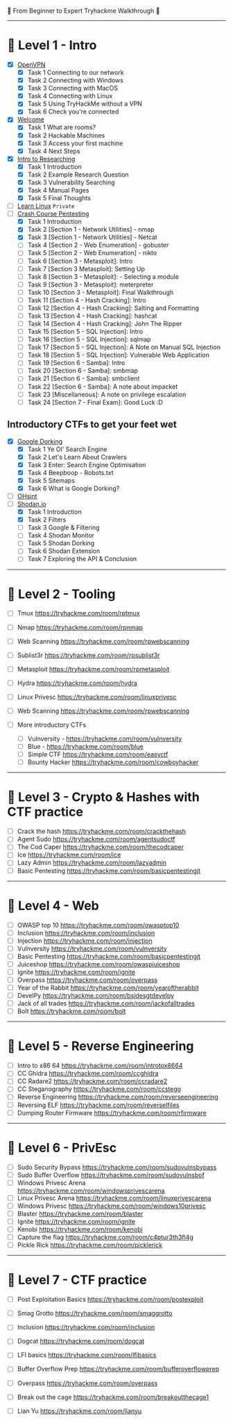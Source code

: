 🦚 From Beginner to Expert Tryhackme Walkthrough 🦚

---

# 🦚 Level 1 - Intro

- [x] [OpenVPN](https://tryhackme.com/room/openvpn)
    - [x] Task 1  Connecting to our network
    - [x] Task 2  Connecting with Windows
    - [x] Task 3  Connecting with MacOS
    - [x] Task 4  Connecting with Linux
    - [x] Task 5  Using TryHackMe without a VPN
    - [x] Task 6  Check you're connected
- [x] [Welcome](https://tryhackme.com/jr/welcome)
    - [x] Task 1  What are rooms?
    - [x] Task 2  Hackable Machines
    - [x] Task 3  Access your first machine
    - [x] Task 4  Next Steps
- [x] [Intro to Researching](https://tryhackme.com/room/introtoresearch)
    - [x] Task 1  Introduction
    - [x] Task 2  Example Research Question
    - [x] Task 3  Vulnerability Searching
    - [x] Task 4  Manual Pages
    - [x] Task 5  Final Thoughts
- [ ] [Learn Linux](https://tryhackme.com/room/zthlinux) `Private`
- [ ] [Crash Course Pentesting](https://tryhackme.com/room/ccpentesting)
    - [x] Task 1  Introduction
    - [x] Task 2  [Section 1 - Network Utilities] - nmap
    - [x] Task 3  [Section 1 - Network Utilities] - Netcat
    - [ ] Task 4  [Section 2 - Web Enumeration] - gobuster
    - [ ] Task 5  [Section 2 - Web Enumeration] - nikto
    - [ ] Task 6  [Section 3 - Metasploit]: Intro
    - [ ] Task 7  [Section 3 Metasploit]: Setting Up
    - [ ] Task 8  [Section 3 - Metasploit]: - Selecting a module
    - [ ] Task 9  [Section 3 - Metasploit]: meterpreter
    - [ ] Task 10  [Section 3 - Metasploit]: Final Walkthrough
    - [ ] Task 11  [Section 4 - Hash Cracking]: Intro
    - [ ] Task 12  [Section 4 - Hash Cracking]: Salting and Formatting
    - [ ] Task 13  [Section 4 - Hash Cracking]: hashcat
    - [ ] Task 14  [Section 4 - Hash Cracking]: John The Ripper
    - [ ] Task 15  [Section 5 - SQL Injection]: Intro
    - [ ] Task 16  [Section 5 - SQL Injection]: sqlmap
    - [ ] Task 17  [Section 5 - SQL Injection]: A Note on Manual SQL Injection
    - [ ] Task 18  [Section 5 - SQL Injection]: Vulnerable Web Application
    - [ ] Task 19  [Section 6 - Samba]: Intro
    - [ ] Task 20  [Section 6 - Samba]: smbmap
    - [ ] Task 21  [Section 6 - Samba]: smbclient
    - [ ] Task 22  [Section 6 - Samba]: A note about impacket
    - [ ] Task 23  [Miscellaneous]: A note on privilege escalation
    - [ ] Task 24  [Section 7 - Final Exam]: Good Luck :D

## Introductory CTFs to get your feet wet
  - [x] [Google Dorking](https://tryhackme.com/room/googledorking)
    - [x] Task 1  Ye Ol' Search Engine
    - [x] Task 2  Let's Learn About Crawlers
    - [x] Task 3  Enter: Search Engine Optimisation
    - [x] Task 4  Beepboop - Robots.txt
    - [x] Task 5  Sitemaps
    - [x] Task 6  What is Google Dorking?
  - [ ] [OHsint](https://tryhackme.com/room/ohsint)
  - [ ] [Shodan.io](https://tryhackme.com/room/shodan)
    - [x] Task 1  Introduction
    - [x] Task 2  Filters
    - [ ] Task 3  Google & Filtering
    - [ ] Task 4  Shodan Monitor
    - [ ] Task 5  Shodan Dorking
    - [ ] Task 6  Shodan Extension
    - [ ] Task 7  Exploring the API & Conclusion

---

# 🦚 Level 2 - Tooling

- [ ] Tmux https://tryhackme.com/room/rptmux
- [ ] Nmap https://tryhackme.com/room/rpnmap
- [ ] Web Scanning https://tryhackme.com/room/rpwebscanning
- [ ] Sublist3r https://tryhackme.com/room/rpsublist3r
- [ ] Metasploit https://tryhackme.com/room/rpmetasploit
- [ ] Hydra https://tryhackme.com/room/hydra
- [ ] Linux Privesc https://tryhackme.com/room/linuxprivesc
- [ ] Web Scanning https://tryhackme.com/room/rpwebscanning

- [ ] More introductory CTFs
  - [ ] Vulnversity - https://tryhackme.com/room/vulnversity 
  - [ ] Blue - https://tryhackme.com/room/blue
  - [ ] Simple CTF https://tryhackme.com/room/easyctf
  - [ ] Bounty Hacker https://tryhackme.com/room/cowboyhacker

---

# 🦚 Level 3 - Crypto & Hashes with CTF practice

- [ ] Crack the hash https://tryhackme.com/room/crackthehash
- [ ] Agent Sudo https://tryhackme.com/room/agentsudoctf
- [ ] The Cod Caper https://tryhackme.com/room/thecodcaper
- [ ] Ice https://tryhackme.com/room/ice
- [ ] Lazy Admin https://tryhackme.com/room/lazyadmin
- [ ] Basic Pentesting https://tryhackme.com/room/basicpentestingjt

---

# 🦚 Level 4 - Web

- [ ] OWASP top 10 https://tryhackme.com/room/owasptop10
- [ ] Inclusion https://tryhackme.com/room/inclusion
- [ ] Injection https://tryhackme.com/room/injection
- [ ] Vulnversity https://tryhackme.com/room/vulnversity
- [ ] Basic Pentesting https://tryhackme.com/room/basicpentestingjt
- [ ] Juiceshop https://tryhackme.com/room/owaspjuiceshop
- [ ] Ignite https://tryhackme.com/room/ignite
- [ ] Overpass https://tryhackme.com/room/overpass
- [ ] Year of the Rabbit https://tryhackme.com/room/yearoftherabbit
- [ ] DevelPy https://tryhackme.com/room/bsidesgtdevelpy
- [ ] Jack of all trades https://tryhackme.com/room/jackofalltrades
- [ ] Bolt https://tryhackme.com/room/bolt

---

# 🦚 Level 5 - Reverse Engineering

- [ ] Intro to x86 64 https://tryhackme.com/room/introtox8664
- [ ] CC Ghidra https://tryhackme.com/room/ccghidra
- [ ] CC Radare2 https://tryhackme.com/room/ccradare2
- [ ] CC Steganography https://tryhackme.com/room/ccstego
- [ ] Reverse Engineering https://tryhackme.com/room/reverseengineering
- [ ] Reversing ELF https://tryhackme.com/room/reverselfiles
- [ ] Dumping Router Firmware https://tryhackme.com/room/rfirmware

---

# 🦚 Level 6 - PrivEsc

- [ ] Sudo Security Bypass https://tryhackme.com/room/sudovulnsbypass
- [ ] Sudo Buffer Overflow https://tryhackme.com/room/sudovulnsbof
- [ ] Windows Privesc Arena https://tryhackme.com/room/windowsprivescarena
- [ ] Linux Privesc Arena https://tryhackme.com/room/linuxprivescarena
- [ ] Windows Privesc https://tryhackme.com/room/windows10privesc
- [ ] Blaster https://tryhackme.com/room/blaster
- [ ] Ignite https://tryhackme.com/room/ignite
- [ ] Kenobi https://tryhackme.com/room/kenobi
- [ ] Capture the flag https://tryhackme.com/room/c4ptur3th3fl4g
- [ ] Pickle Rick https://tryhackme.com/room/picklerick

---

# 🦚 Level 7 - CTF practice

- [ ] Post Exploitation Basics https://tryhackme.com/room/postexploit
- [ ] Smag Grotto https://tryhackme.com/room/smaggrotto
- [ ] Inclusion https://tryhackme.com/room/inclusion
- [ ] Dogcat https://tryhackme.com/room/dogcat
- [ ] LFI basics https://tryhackme.com/room/lfibasics
- [ ] Buffer Overflow Prep https://tryhackme.com/room/bufferoverflowprep
- [ ] Overpass https://tryhackme.com/room/overpass
- [ ] Break out the cage https://tryhackme.com/room/breakoutthecage1
- [ ] Lian Yu https://tryhackme.com/room/lianyu

